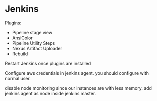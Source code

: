 
# Jenkins


Plugins:

 * Pipeline stage view
 * AnsiColor
 * Pipeline Utility Steps
 * Nexus Artifact Uploader
 * Rebuild
 
Restart Jenkins once plugins are installed

Configure aws credentials in jenkins agent. you should configure with normal user.

disable node monitoring since our instances are with less memory. add jenkins agent as node inside jenkins master.